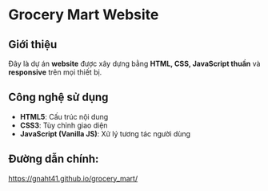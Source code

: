 # Grocery Mart Website

## Giới thiệu
Đây là dự án **website** được xây dựng bằng **HTML, CSS, JavaScript thuần** và **responsive** trên mọi thiết bị.  

## Công nghệ sử dụng
- **HTML5**: Cấu trúc nội dung
- **CSS3**: Tùy chỉnh giao diện
- **JavaScript (Vanilla JS)**: Xử lý tương tác người dùng
  
## Đường dẫn chính: 
https://gnaht41.github.io/grocery_mart/
